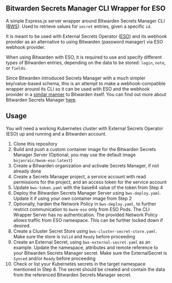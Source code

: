 ## Bitwarden Secrets Manager CLI Wrapper for ESO

A simple Express.js server wrapper around Bitwarden Secrets Manager CLI ([BWS](https://bitwarden.com/help/secrets-manager-cli/)). 
Used to retrieve values for `secret` entries, given a specific `id`. 

It is meant to be used with External Secrets Operator ([ESO](https://external-secrets.io/latest/)) and its webhook provider as an alternative to using Bitwarden (password manager) via ESO webhook provider. 

When using Bitwarden with ESO, it is required to use and specify different types of Bitwarden entries, depending on the data to be stored: `login`, `note`, or `fields`. 

Since Bitwarden introduced Secrets Manager with a much simpler key/value-based schema, this is an attempt to make a webhook-compatible wrapper around its CLI so it can be used with ESO and the webhook provider in a [similar manner](https://external-secrets.io/latest/examples/bitwarden/) to Bitwarden itself. You can find out more about Bitwarden Secrets Manager [here](https://bitwarden.com/products/secrets-manager/). 

## Usage

You will need a working Kubernetes cluster with External Secrets Operator (ESO) up and running and a Bitwarden account. 

1. Clone this repository
2. Build and push a custom container image for the Bitwarden Secrets Manager Server (Optional; you may use the default image `bojanraic/bwsm-eso:latest`)
3. Create a Bitwarden organization and activate Secrets Manager, if not already done
4. Create a Secrets Manager project, a service account with read permissions for the project, and an access token for the service account
5. Update `bws-token.yaml` with the base64 value of the token from Step 4
6. Deploy the Bitwarden Secrets Manager Server using `bws-deploy.yaml`. 
   Update it if using your own container image from Step 2
7. Optionally, harden the Network Policy in `bws-deploy.yaml`, to further restrict communication to `bwsm-eso` only from ESO Pods. 
   The CLI Wrapper Server has no authentication. The provided Network Policy allows traffic from ESO namespace. This can be further locked down if desired. 
8. Create a Cluster Secret Store using `bws-cluster-secret-store.yaml`.
   Make sure the store is `Valid` and `Ready` before proceeding
9. Create an External Secret, using `bws-external-secret.yaml` as an example. 
   Update the namespace, attributes and remote reference to your Bitwarden Secrets Manager secret. Make sure the ExternalSecret is `Synced` and/or `Ready` before proceeding
10. Check or list your Kubernetes secrets in the target namespace mentioned in Step 8. 
    The secret should be created and contain the data from the referenced Bitwarden Secrets Manager secret.